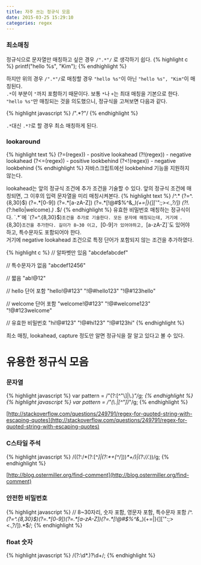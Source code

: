 ```yaml
---
title: 자주 쓰는 정규식 모음
date: 2015-03-25 15:29:10
categories: regex
---
```

  
### 최소매칭

정규식으로 문자열만 매칭하고 싶은 경우 `/".*"/` 로 생각하기 쉽다.
{% highlight c %}
printf("hello %s", "Kim");
{% endhighlight %}  
  
하지만 위의 경우 `/".*"/`로 매칭할 경우 `"hello %s"`이 아닌 `"hello %s", "Kim"`이 매칭된다.  
`.*`이 부분이 `"`까지 포함하기 때문이다. 보통 `*`나 `+`는 최대 매칭을 기본으로 한다.  
`"hello %s"`만 매칭되는 것을 의도했으니, 정규식을 고쳐보면 다음과 같다.  
  
{% highlight javascript %}
/".*?"/
{% endhighlight %}  
  
`.*`대신 `.*?`로 할 경우 최소 매칭하게 된다.
  
  
### lookaround
  
{% highlight text %}
(?=(regex)) - positive lookahead
(?!(regex)) - negative lookahead
(?<=(regex)) - positive lookbehind
(?<!(regex)) - negative lookbehind
{% endhighlight %}
자바스크립트에선 lookbehind 기능을 지원하지 않는다.  

lookahead는 앞의 정규식 조건에 추가 조건을 기술할 수 있다. 앞의 정규식 조건에 매칭되면, 그 이후의 입력 문자열을 미리 매칭시켜본다.
{% highlight text %}
/^.*
    (?=^.{8,30}$)
    (?=.*[0-9])
    (?=.*[a-zA-Z])
    (?=.*[!@#$%^&*_\)\(+=|}{\]\[\'\":;><.,?/])
    (?!.*(?:hello|welcome).*)
.*$/
{% endhighlight %}
유효한 비밀번호 매칭하는 정규식이다. `.*`에 `(?=^.{8,30}$)`조건을 추가로 기술한다. 모든 문자에 매칭되는데, 거기에 `.{8,30}`조건을 추가한다. 길이가 8~30 이고, `[0-9]`가 있어야하고, `[a-zA-Z]`도 있어야 하고, 특수문자도 포함되어야 한다.  
거기에 negative lookahead 조건으로 특정 단어가 포함되지 않는 조건을 추가하였다.  

{% highlight c %}
// 알파벳만 있음
"abcdefabcdef"

// 특수문자가 없음
"abcdef12456"

// 짧음
"ab!@12"

// hello 단어 포함
"hello!@#123"
"!@#hello123"
"!@#123hello"

// welcome 단어 포함
"welcome!@#123"
"!@#welcome123"
"!@#123welcome"

// 유효한 비밀번호
"hi!@#123"
"!@#hi123"
"!@#123hi"
{% endhighlight %}

최소 매칭, lookahead, capture 정도만 알면 정규식을 잘 알고 있다고 볼 수 있다.  
  


# 유용한 정규식 모음

### 문자열

{% highlight javascript %}
var pattern = /"(?:[^"\\]|\\.)*"/g;
{% endhighlight %}
{% highlight javascript %}
var pattern = /"(\\.|[^\"])*"/g;
{% endhighlight %}

[http://stackoverflow.com/questions/249791/regex-for-quoted-string-with-escaping-quotes](http://stackoverflow.com/questions/249791/regex-for-quoted-string-with-escaping-quotes)
  

### C스타일 주석
{% highlight javascript %}
/((?:\/\*(?:[^*]|(?:\*+[^*\/]))*\*+\/)|(?:\/\/.*))/g;
{% endhighlight %}

[http://blog.ostermiller.org/find-comment](http://blog.ostermiller.org/find-comment)


### 안전한 비밀번호
{% highlight javascript %}
// 8~30자리, 숫자 포함, 영문자 포함, 특수문자 포함
/^.*(?=^.{8,30}$)(?=.*[0-9])(?=.*[a-zA-Z])(?=.*[!@#$%^&*_\)\(+=|}{\]\[\'\":;><.,?/]).*$/;
{% endhighlight %} 


### float 숫자
{% highlight javascript %}
/(?:\d*\.)?\d+/;
{% endhighlight %}
